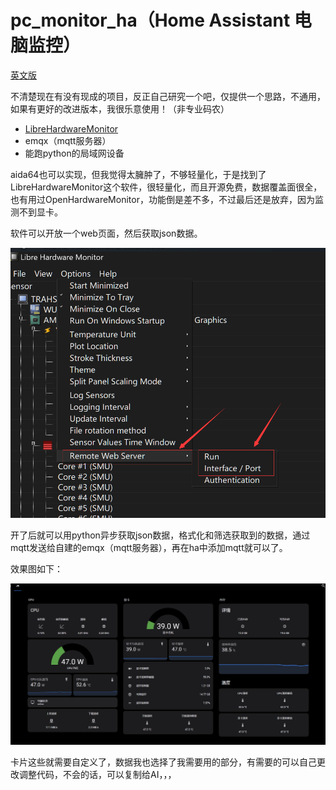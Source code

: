 # pc_monitor_ha（Home Assistant 电脑监控）

[英文版](README_en.md)

不清楚现在有没有现成的项目，反正自己研究一个吧，仅提供一个思路，不通用，如果有更好的改进版本，我很乐意使用！（非专业码农）

- [LibreHardwareMonitor](https://github.com/LibreHardwareMonitor/LibreHardwareMonitor)
- emqx（mqtt服务器）
- 能跑python的局域网设备

aida64也可以实现，但我觉得太臃肿了，不够轻量化，于是找到了LibreHardwareMonitor这个软件，很轻量化，而且开源免费，数据覆盖面很全，也有用过OpenHardwareMonitor，功能倒是差不多，不过最后还是放弃，因为监测不到显卡。

软件可以开放一个web页面，然后获取json数据。

![setting](settings.png)

开了后就可以用python异步获取json数据，格式化和筛选获取到的数据，通过mqtt发送给自建的emqx（mqtt服务器），再在ha中添加mqtt就可以了。

效果图如下：

![ha_page](ha_page.png)

卡片这些就需要自定义了，数据我也选择了我需要用的部分，有需要的可以自己更改调整代码，不会的话，可以复制给AI，，，

